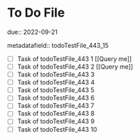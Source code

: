 # To Do File

due:: 2022-09-21

metadatafield:: todoTestFile_443_15

- [ ] Task of todoTestFile_443 1 [[Query me]]
- [ ] Task of todoTestFile_443 2 [[Query me]]
- [ ] Task of todoTestFile_443 3
- [ ] Task of todoTestFile_443 4
- [ ] Task of todoTestFile_443 5
- [ ] Task of todoTestFile_443 6
- [ ] Task of todoTestFile_443 7
- [ ] Task of todoTestFile_443 8
- [ ] Task of todoTestFile_443 9
- [ ] Task of todoTestFile_443 10